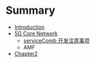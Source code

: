 # Summary

* [Introduction](README.md)
* [5G Core Network](5g-core-network.md)
  * [serviceComb 开发注意事项](servicecomb-kai-fa-zhu-yi-shi-xiang.md)
  * AMF
* [Chapter2](chapter2/README.md)



